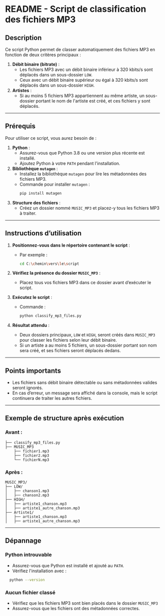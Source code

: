 # README - Script de classification des fichiers MP3

## Description

Ce script Python permet de classer automatiquement des fichiers MP3 en fonction de deux critères principaux :

1. **Débit binaire (bitrate)** :
   - Les fichiers MP3 avec un débit binaire inférieur à 320 kbits/s sont déplacés dans un sous-dossier `LOW`.
   - Ceux avec un débit binaire supérieur ou égal à 320 kbits/s sont déplacés dans un sous-dossier `HIGH`.
2. **Artistes** :
   - Si au moins 5 fichiers MP3 appartiennent au même artiste, un sous-dossier portant le nom de l'artiste est créé, et ces fichiers y sont déplacés.

---

## Prérequis

Pour utiliser ce script, vous aurez besoin de :

1. **Python** :
   - Assurez-vous que Python 3.8 ou une version plus récente est installé.
   - Ajoutez Python à votre `PATH` pendant l'installation.
2. **Bibliothèque `mutagen`** :
   - Installez la bibliothèque `mutagen` pour lire les métadonnées des fichiers MP3.
   - Commande pour installer `mutagen` :
     ```bash
     pip install mutagen
     ```
3. **Structure des fichiers** :
   - Créez un dossier nommé `MUSIC_MP3` et placez-y tous les fichiers MP3 à traiter.

---

## Instructions d’utilisation

1. **Positionnez-vous dans le répertoire contenant le script** :

   - Par exemple :
     ```bash
     cd C:\chemin\vers\le\script
     ```

2. **Vérifiez la présence du dossier `MUSIC_MP3`** :

   - Placez tous vos fichiers MP3 dans ce dossier avant d’exécuter le script.

3. **Exécutez le script** :

   - Commande :
     ```bash
     python classify_mp3_files.py
     ```

4. **Résultat attendu** :

   - Deux dossiers principaux, `LOW` et `HIGH`, seront créés dans `MUSIC_MP3` pour classer les fichiers selon leur débit binaire.
   - Si un artiste a au moins 5 fichiers, un sous-dossier portant son nom sera créé, et ses fichiers seront déplacés dedans.

---

## Points importants

- Les fichiers sans débit binaire détectable ou sans métadonnées valides seront ignorés.
- En cas d’erreur, un message sera affiché dans la console, mais le script continuera de traiter les autres fichiers.

---

## Exemple de structure après exécution

### Avant :
```
├── classify_mp3_files.py
├── MUSIC_MP3
    ├── fichier1.mp3
    ├── fichier2.mp3
    └── fichierN.mp3
```
### Après :
```
MUSIC_MP3/
├── LOW/
│   ├── chanson1.mp3
│   ├── chanson2.mp3
├── HIGH/
│   ├── artiste1_chanson.mp3
│   ├── artiste1_autre_chanson.mp3
├── Artiste1/
│   ├── artiste1_chanson.mp3
│   ├── artiste1_autre_chanson.mp3
```

---

## Dépannage

### Python introuvable

- Assurez-vous que Python est installé et ajouté au `PATH`.
- Vérifiez l'installation avec :
```bash
  python --version
```
### Aucun fichier classé

- Vérifiez que les fichiers MP3 sont bien placés dans le dossier `MUSIC_MP3`
- Assurez-vous que les fichiers ont des métadonnées correctes.

